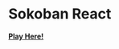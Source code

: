 # Sokoban React

<a href="https://jbarajar.github.io/sokoban-react/"><strong>Play Here!</strong></a>
